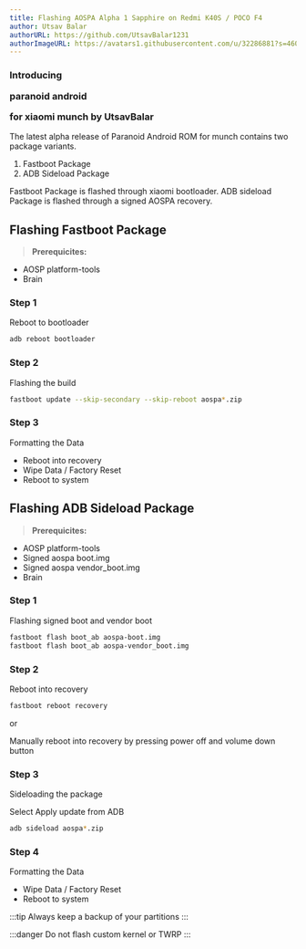```yaml
---
title: Flashing AOSPA Alpha 1 Sapphire on Redmi K40S / POCO F4
author: Utsav Balar
authorURL: https://github.com/UtsavBalar1231
authorImageURL: https://avatars1.githubusercontent.com/u/32286881?s=460&v=4
---
```


<h3> Introducing <p style={{color: 'green'}}>paranoid android</p> for xiaomi munch by UtsavBalar </h3>

The latest alpha release of Paranoid Android ROM for munch contains two package variants.

1. Fastboot Package
2. ADB Sideload Package

Fastboot Package is flashed through xiaomi bootloader.
ADB sideload Package is flashed through a signed AOSPA recovery.

## Flashing Fastboot Package

> **Prerequicites:**

- AOSP platform-tools
- Brain

### Step 1

Reboot to bootloader

```bash
adb reboot bootloader
```

### Step 2

Flashing the build

```bash
fastboot update --skip-secondary --skip-reboot aospa*.zip
```

### Step 3

Formatting the Data

- Reboot into recovery
- Wipe Data / Factory Reset
- Reboot to system

## Flashing ADB Sideload Package

> **Prerequicites:**

- AOSP platform-tools
- Signed aospa boot.img
- Signed aospa vendor_boot.img
- Brain

### Step 1

Flashing signed boot and vendor boot

```bash
fastboot flash boot_ab aospa-boot.img
fastboot flash boot_ab aospa-vendor_boot.img
```

### Step 2

Reboot into recovery

```bash
fastboot reboot recovery
```

or

Manually reboot into recovery by pressing power off and volume down button

### Step 3

Sideloading the package

Select Apply update from ADB

```bash
adb sideload aospa*.zip
```

### Step 4

Formatting the Data

- Wipe Data / Factory Reset
- Reboot to system

:::tip Always keep a backup of your partitions
:::

:::danger Do not flash custom kernel or TWRP
:::
